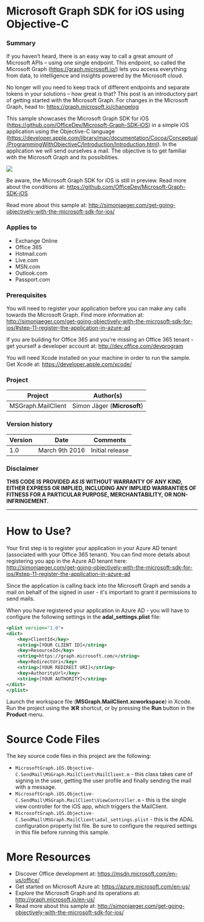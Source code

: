# Microsoft Graph SDK for iOS using Objective-C #

### Summary ###
If you haven’t heard, there is an easy way to call a great amount of Microsoft APIs – using one single endpoint. This endpoint, so called the Microsoft Graph (<https://graph.microsoft.io/>) lets you access everything from data, to intelligence and insights powered by the Microsoft cloud.

No longer will you need to keep track of different endpoints and separate tokens in your solutions – how great is that? This post is an introductory part of getting started with the Microsoft Graph. For changes in the Microsoft Graph, head to: <https://graph.microsoft.io/changelog>

This sample showcases the Microsoft Graph SDK for iOS (<https://github.com/OfficeDev/Microsoft-Graph-SDK-iOS>) in a simple iOS application using the Objective-C language (<https://developer.apple.com/library/mac/documentation/Cocoa/Conceptual/ProgrammingWithObjectiveC/Introduction/Introduction.html>). In the application we will send ourselves a mail. The objective is to get familiar with the Microsoft Graph and its possibilities.

![](http://simonjaeger.com/wp-content/uploads/2016/03/app.png)

Be aware, the Microsoft Graph SDK for iOS is still in preview. Read more about the conditions at: https://github.com/OfficeDev/Microsoft-Graph-SDK-iOS

Read more about this sample at: <http://simonjaeger.com/get-going-objectively-with-the-microsoft-sdk-for-ios/>

### Applies to ###
-  Exchange Online
-  Office 365
-  Hotmail.com
-  Live.com
-  MSN.com
-  Outlook.com
-  Passport.com

### Prerequisites ###
You will need to register your application before you can make any calls towards the Microsoft Graph. Find more information at: <http://simonjaeger.com/get-going-objectively-with-the-microsoft-sdk-for-ios/#step-11-register-the-application-in-azure-ad>

If you are building for Office 365 and you're missing an Office 365 tenant - get yourself a developer account at: <http://dev.office.com/devprogram>

You will need Xcode installed on your machine in order to run the sample. Get Xcode at: <https://developer.apple.com/xcode/>

### Project ###
Project | Author(s)
---------|----------
MSGraph.MailClient | Simon Jäger (**Microsoft**)

### Version history ###
Version  | Date | Comments
---------| -----| --------
1.0  | March 9th 2016 | Initial release

### Disclaimer ###
**THIS CODE IS PROVIDED *AS IS* WITHOUT WARRANTY OF ANY KIND, EITHER EXPRESS OR IMPLIED, INCLUDING ANY IMPLIED WARRANTIES OF FITNESS FOR A PARTICULAR PURPOSE, MERCHANTABILITY, OR NON-INFRINGEMENT.**

----------

# How to Use? #

Your first step is to register your application in your Azure AD tenant (associated with your Office 365 tenant). You can find more details about registering you app in the Azure AD tenant here: <http://simonjaeger.com/get-going-objectively-with-the-microsoft-sdk-for-ios/#step-11-register-the-application-in-azure-ad>

Since the application is calling back into the Microsoft Graph and sends a mail on behalf of the signed in user - it's important to grant it permissions to send mails.

When you have registered your application in Azure AD - you will have to configure the following settings in the **adal_settings.plist** file:
    
```xml
<plist version="1.0">
<dict>
	<key>ClientId</key>
	<string>[YOUR CLIENT ID]</string>
	<key>ResourceId</key>
	<string>https://graph.microsoft.com/</string>
	<key>RedirectUri</key>
	<string>[YOUR REDIRECT URI]</string>
	<key>AuthorityUrl</key>
	<string>[YOUR AUTHORITY]</string>
</dict>
</plist>
```

Launch the workspace file (**MSGraph.MailClient.xcworkspace**) in Xcode. Run the project using the **⌘R** shortcut, or by pressing the **Run** button in the **Product** menu.
    
# Source Code Files #
The key source code files in this project are the following:

- `MicrosoftGraph.iOS.Objective-C.SendMail\MSGraph.MailClient\MailClient.m` - this class takes care of signing in the user, getting the user profile and finally sending the mail with a message.
- `MicrosoftGraph.iOS.Objective-C.SendMail\MSGraph.MailClient\ViewController.m` - this is the single view controller for the iOS app, which triggers the MailClient.
- `MicrosoftGraph.iOS.Objective-C.SendMail\MSGraph.MailClient\adal_settings.plist` - this is the ADAL configuration property list file. Be sure to configure the required settings in this file before running this sample.

# More Resources #
- Discover Office development at: <https://msdn.microsoft.com/en-us/office/>
- Get started on Microsoft Azure at: <https://azure.microsoft.com/en-us/>
- Explore the Microsoft Graph and its operations at: <http://graph.microsoft.io/en-us/> 
- Read more about this sample at: <http://simonjaeger.com/get-going-objectively-with-the-microsoft-sdk-for-ios/>
